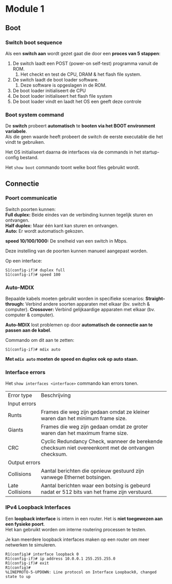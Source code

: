 # Module 1

## Boot

### Switch boot sequence

Als een **switch aan** wordt gezet gaat die door een **proces van 5 stappen**:
1. De switch laadt een POST (power-on self-test) programma vanuit de ROM.
    1. Het checkt en test de CPU, DRAM & het flash file system.
2. De switch laadt de boot loader software.
    1. Deze software is opgeslagen in de ROM.
3. De boot loader initialiseert de CPU
4. De boot loader initialiseert het flash file system
5. De boot loader vindt en laadt het OS een geeft deze controle


### Boot system command

De **switch** probeert **automatisch** te **booten via het BOOT environment variabele**.\
Als die geen waarde heeft probeert de switch de eerste executable die het vindt te gebruiken.

Het OS initialiseert daarna de interfaces via de commands in het startup-config bestand.

Het `show boot` commando toont welke boot files gebruikt wordt.

## Connectie

### Poort communicatie

Switch poorten kunnen:\
**Full duplex:** Beide eindes van de verbinding kunnen tegelijk sturen en ontvangen.\
**Half duplex:** Maar één kant kan sturen en ontvangen.\
**Auto:** Er wordt automatisch gekozen.

**speed 10/100/1000:** De snelheid van een switch in Mbps.

Deze instelling van de poorten kunnen manueel aangepast worden.

Op een interface:
```
S1(config-if)# duplex full
S1(config-if)# speed 100
```

### Auto-MDIX

Bepaalde kabels moeten gebruikt worden in specifieke scenarios:
**Straight-through:** Verbind andere soorten apparaten met elkaar (bv. switch & computer).
**Crossover:** Verbind gelijkaardige apparaten met elkaar (bv. computer & computer).

**Auto-MDIX** lost problemen op door **automatisch de connectie aan te passen aan de kabel**.

Commando om dit aan te zetten:
```
S1(config-if)# mdix auto
```

**Met `mdix auto` moeten de speed en duplex ook op auto staan.**

### Interface errors

Het `show interfaces <interface>` commando kan errors tonen.

<table>
    <tr>
        <td>Error type</td>
        <td>Beschrijving</td>
    </tr>
    <tr>
        <td colspan="2"><format style="bold">Input errors</format></td>
    </tr>
    <tr>
        <td>Runts</td>
        <td>Frames die weg zijn gedaan omdat ze kleiner waren dan het minimum frame size.</td>
    </tr>
    <tr>
        <td>Giants</td>
        <td>Frames die weg zijn gedaan omdat ze groter waren dan het maximum frame size.</td>
    </tr>
    <tr>
        <td>CRC</td>
        <td>Cyclic Redundancy Check, wanneer de berekende checksum niet overeenkomt met de ontvangen checksum.</td>
    </tr>
    <tr>
        <td colspan="2"><format style="bold">Output errors</format></td>
    </tr>
    <tr>
        <td>Collisions</td>
        <td>Aantal berichten die opnieuw gestuurd zijn vanwege Ethernet botsingen.</td>
    </tr>
    <tr>
        <td>Late Collisions</td>
        <td>Aantal berichten waar een botsing is gebeurd nadat er 512 bits van het frame zijn verstuurd.</td>
    </tr>
</table>

### IPv4 Loopback Interfaces

Een **loopback interface** is intern in een router. Het is **niet toegewezen aan een fysieke poort**.\
Het kan gebruikt worden om interne routering processen te testen.

Je kan meerdere loopback interfaces maken op een router om meer netwerken te simuleren.
```
R1(config)# interface loopback 0
R1(config-if)# ip address 10.0.0.1 255.255.255.0
R1(config-if)# exit
R1(config)#
%LINEPROTO-5-UPDOWN: Line protocol on Interface Loopback0, changed state to up
```
